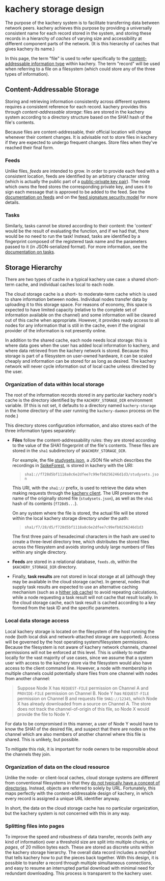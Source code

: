 # kachery storage design

The purpose of the kachery system is to facilitate transferring data
between network peers. kachery achieves this purpose by
providing a universally consistent name for each record stored in the
system, and storing these records in a
hierarchy of *caches* of varying size and
accessibility at different component parts of the network.
(It is this hierarchy of caches that gives kachery its name.)

In this page, the term "file" is used to refer specifically to the
[content-addressable information type](./Overview.md#What-It-Does) within
kachery. The term "record" will be used when referring to a file on a
filesystem (which could store any of the three types of information).

## Content-Addressable Storage

Storing and retrieving information consistently across different systems
requires a consistent reference for each record. kachery
provides this through *content-addressable storage*: files are stored
in the kachery system according to a directory structure based on the
SHA1 hash of the file's contents.

Because files are content-addressable, their official location will change whenever
their content changes. It is advisable not to store
files in kachery if they are expected to undergo frequent changes. Store files when
they've reached their final form.

### Feeds

Unlike files, *feeds* are intended to grow. In order to provide each feed with a
consistent location, feeds are identified by an arbitrary character string (which
is actually the public part of a
[public-private key pair](https://en.wikipedia.org/wiki/Public-key_cryptography)).
The node which owns the feed stores the corresponding private key, and uses
it to sign each message that is approved to be added to the feed. See the
[documentation on feeds](./feeds.md) and on the
[feed signature security model](./feeds.md#Feeds) for more details.

### Tasks

Similarly, tasks cannot be stored according to their content: the 'content' would
be the result of evaluating the function, and if we had that,
there would be no need to run the task! Instead, tasks are identified
by a fingerprint composed of the registered task name and the parameters
passed to it (in JSON-serialized format). For more information, see the
[documentation on tasks](./tasks.md).

## Storage Hierarchy

There are two types of cache in a typical kachery use case: a shared
short-term cache, and individual caches local to each node.

The cloud storage cache is a short- to moderate-term cache which is used
to share information between nodes. Individual nodes
transfer data by uploading it to this storage space. For reasons of economy,
this space is expected to have limited capacity (relative to the complete set
of information available on the channel) and some information will be cleared out
of this cache when appropriate. However, it provides ready access to all nodes
for any information that is still in the cache,
even if the original provider of the information is not presently online.

In addition to the shared cache, each node needs local storage: this is where data goes
when the user has added local information to kachery, and where data retrieved
from the kachery network is stored. Because this storage is part of a filesystem
on user-owned hardware, it can be scaled cheaply and information can be
stored for as long as desired. The kachery network will never cycle information
out of local cache unless directed by the user.

### Organization of data within local storage

The root of the information records stored in any particular kachery node's
cache is the directory identified by the `KACHERY_STORAGE_DIR` environment
variable. (If this is not set, it defaults to a directory named
`kachery-storage` in the home directory of the user running the
`kachery-daemon` process on the node.)

This directory stores configuration information, and also stores each of the
three information types separately:

* **Files** follow the content-addressability rules: they are stored according
to the value of the SHA1 fingerprint of the file's contents. These files are
stored in the `sha1` subdirectory of `$KACHERY_STORAGE_DIR`.

  For example, the file
  [studysets.json](https://github.com/flatironinstitute/spikeforest_recordings/blob/master/recordings/studysets),
  a JSON file which describes the recordings in
  [SpikeForest](http://spikeforest.flatironinstitute.org/), is stored in kachery
  with the URI:

  > `sha1://f728d5bf1118a8c6e2dfee7c99efb0256246d1d3/studysets.json`
  
  This URI, with the `sha1://` prefix, is used to retrieve the data when making
  requests through the [kachery client](./client-howto.md). The URI preserves the
  name of the originally stored file (`studysets.json`), as well as the `sha1`
  hash of its contents (`f728d5...`).
  
  On any system where the file is stored, the actual file will be stored within the
  local kachery storage directory under the path:

  > `sha1/f7/28/d5/f728d5bf1118a8c6e2dfee7c99efb0256246d1d3`

  The first three pairs of hexadecimal characters in the hash are used to create a
  three-level directory tree, which distributes the stored files across the
  filesystem and avoids storing unduly large numbers of files within any single directory.

* **Feeds** are stored in a relational database, `feeds.db`, within the
`$KACHERY_STORAGE_DIR` directory.

* Finally, **task results** are not stored in local storage at all (although they
may be available in the cloud storage cache). In general, nodes that supply task
results are expected to use an alternative caching mechanism (such as a
[hither job cache](https://github.com/flatironinstitute/hither#job-cache)) to
avoid repeating calculations, while a node requesting a task result will
not cache that result locally. In the cloud storage cache, each task result
is cached according to a key formed from the task ID and the specific parameters.

### Local data storage access

Local kachery storage is located on the filesystem of the host running the
node (both local disk and network-attached storage are supported). Access will be governed
by the host operating system/filesystem permissions. Because the filesystem
is not aware of kachery network channels, channel permissions will not be
enforced at this level. This is unlikely to matter locally for the vast majority of
use cases, since we assume that a system user with access to the kachery store
via the filesystem would also have access to the client command line. However,
a node with membership in multiple channels could potentially share files from
one channel with nodes from another channel:

> Suppose Node X has `REQUEST-FILE`
permission on Channel A and `PROVIDE-FILE` permission on Channel B. Node Y has
`REQUEST-FILE` permission on Channel B and requests file `SHA1://12345`,
which Node X has already downloaded from a source on Channel A. The store does
not track the channel-of-origin of this file, so Node X would provide the file
to Node Y.

For data to be compromised in this manner, a user of Node Y
would have to know the SHA1 of the desired file, and
suspect that there are nodes on the channel which are also members of another
channel where this file is shared. This is unlikely, but possible.

To mitigate this risk, it is important for node owners to be responsible about
the channels they join.

### Organization of data on the cloud resource

Unlike the node- or client-local caches, cloud storage systems are different from
conventional filesystems in that they
[do not typically have a concept of directories](https://cloud.google.com/storage/docs/folders).
Instead, objects are referred to solely by URL. Fortunately, this maps perfectly with
the content-addressable design of kachery, in which every record is assigned a unique
URL identifier anyway.

In short, the data on the cloud storage cache has no particular organization, but
the kachery system is not concerned with this in any way.

### Splitting files into pages

To improve the speed and robustness of data transfer, records (with any kind of information)
over a threshold size are split into multiple chunks, or *pages*, of 20 million bytes each.
These are stored as discrete
units within the kachery storage hierarchy. The overall data record includes a *manifest*
that tells kachery how to put the pieces back together. With this design, it is possible
to transfer a record through multiple simultaneous connections, and easy to resume an interrupted
partial download with minimal need for redundant downloading. This process is
transparent to the kachery user.
